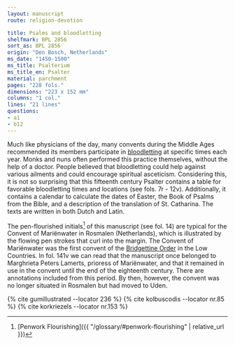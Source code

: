 ```yaml
---
layout: manuscript
route: religion-devotion

title: Psalms and bloodletting
shelfmark: BPL 2856
sort_as: BPL 2856
origin: "Den Bosch, Netherlands"
ms_date: "1450-1500"
ms_title: Psalterium
ms_title_en: Psalter
material: parchment
pages: "228 fols."
dimensions: "223 x 152 mm"
columns: "1 col."
lines: "21 lines"
questions:
- a1
- b12
---
```


Much like physicians of the day, many convents during the Middle Ages
recommended its members participate in
[bloodletting](https://en.wikipedia.org/wiki/Bloodletting#Middle_Ages)
at specific times each year. Monks and nuns often performed this
practice themselves, without the help of a doctor. People believed that
bloodletting could help against various ailments and could encourage
spiritual asceticism. Considering this, it is not so surprising that
this fifteenth century Psalter contains a table for favorable
bloodletting times and locations (see fols. <span class="fref" data-fol="7r">7r</span> - <span data-fol="12v" class="fref">12v</span>).
Additionally, it contains a calendar to calculate the dates of Easter,
the Book of Psalms from the Bible, and a description of the translation
of St. Catharina. The texts are written in both Dutch and Latin.

The pen-flourished initials[^1] of this manuscript (see fol. <span data-fol="14r" class="fref">14</span>) are
typical for the Convent of Mariënwater in Rosmalen (Netherlands), which
is illustrated by the flowing pen strokes that curl into the margin. The
Convent of Mariënwater was the first convent of the [Bridgettine
Order](https://en.wikipedia.org/wiki/Bridgettines) in the Low Countries.
In fol. <span data-fol="141v" class="fref">141v</span> we can read that the manuscript once belonged to Marghrieta
Peters Lamerts, prioress of Mariënwater, and that it remained in use in
the convent until the end of the eighteenth century. There are
annotations included from this period. By then, however, the convent was
no longer situated in Rosmalen but had moved to Uden.

[^1]: [Penwork Flourishing]({{ "/glossary/#penwork-flourishing" | relative_url }})

{% cite gumillustrated --locator 236 %}
{% cite kolbuscodis --locator nr.85 %}
{% cite korkriezels --locator nr.153 %}